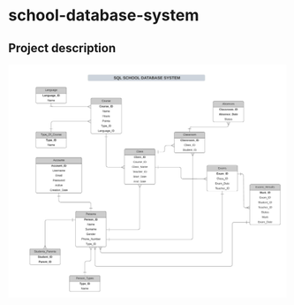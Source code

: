 
# school-database-system

## Project description



![alt text](https://github.com/juliajania/school-database-system/blob/main/SQL%20SCHOOL%20DATABASE%20SYSTEM%20.jpeg)
